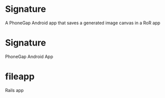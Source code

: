 Signature
=========

A PhoneGap Android app that saves a generated image canvas in a RoR app

Signature
=========
PhoneGap Android App


fileapp
=========
Rails app